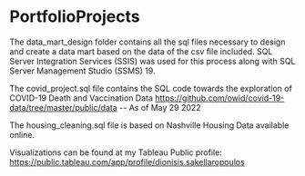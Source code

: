 # PortfolioProjects

The data_mart_design folder contains all the sql files necessary to design and create a data mart based on the data of the csv file included. SQL Server Integration Services (SSIS) was used for this process along with SQL Server Management Studio (SSMS) 19.

The covid_project.sql file contains the SQL code towards the exploration of COVID-19 Death and Vaccination Data 
https://github.com/owid/covid-19-data/tree/master/public/data
-- As of May 29 2022

The housing_cleaning.sql file is based on Nashville Housing Data available online.

Visualizations can be found at my Tableau Public profile:
https://public.tableau.com/app/profile/dionisis.sakellaropoulos
